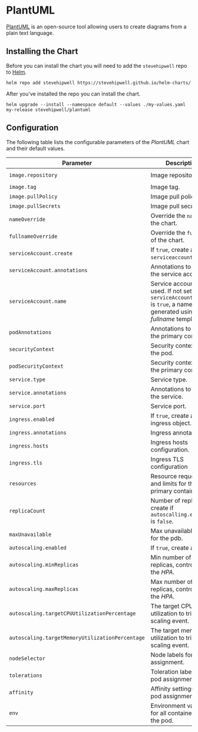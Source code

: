 # PlantUML

[PlantUML](https://plantuml.com/) is an open-source tool allowing users to create diagrams from a plain text language.

## Installing the Chart

Before you can install the chart you will need to add the `stevehipwell` repo to [Helm](https://helm.sh/).

```shell
helm repo add stevehipwell https://stevehipwell.github.io/helm-charts/
```

After you've installed the repo you can install the chart.

```shell
helm upgrade --install --namespace default --values ./my-values.yaml my-release stevehipwell/plantuml
```

## Configuration

The following table lists the configurable parameters of the _PlantUML_ chart and their default values.

| Parameter                         | Description                                                                                                                      | Default                    |
| --------------------------------- | -------------------------------------------------------------------------------------------------------------------------------- | -------------------------- |
| `image.repository`                | Image repository.                                                                                                                | `plantuml/plantuml-server` |
| `image.tag`                       | Image tag.                                                                                                                       | `jetty-v1.2020.18`                    |
| `image.pullPolicy`                | Image pull policy.                                                                                                               | `IfNotPresent`             |
| `image.pullSecrets`               | Image pull secrets.                                                                                                              | `[]`                       |
| `nameOverride`                    | Override the `name` of the chart.                                                                                                | `nil`                      |
| `fullnameOverride`                | Override the `fullname` of the chart.                                                                                            | `nil`                      |
| `serviceAccount.create`           | If `true`, create a new `serviceaccount`.                                                                                        | `true`                     |
| `serviceAccount.annotations`      | Annotations to add to the service account.                                                                                       | `{}`                       |
| `serviceAccount.name`             | Service account to be used. If not set and `serviceAccount.create` is `true`, a name is generated using the _fullname_ template. | `nil`                      |
| `podAnnotations`                  | Annotations to add to the primary container.                                                                                     | `{}`                       |
| `securityContext`                 | Security context for the pod.                                                                                                    | `{}`                       |
| `podSecurityContext`              | Security context for the primary container.                                                                                      | `{}`                       |
| `service.type`                            | Service type.                                                                                                                    | `ClusterIP`                          |
| `service.annotations`                     | Annotations to add to the service.                                                                                               | `{}`                                 |
| `service.port`                            | Service port.                                                                                                                    | `80`                               |
| `ingress.enabled`                               | If `true`, create an ingress object.                                                                                             | `false`                                 |
| `ingress.annotations`                           | Ingress annotations.                                                                                                             | `{}`                                    |
| `ingress.hosts`                                 | Ingress hosts configuration.                                                                                                     | `[]`                                    |
| `ingress.tls`                                   | Ingress TLS configuration                                                                                                        | `[]`                                    |
| `resources`                       | Resource requests and limits for the primary container.                                                                          | `nil`                      |
| `replicaCount`                                  | Number of replicas to create if `autoscalling.enabled` is `false`.                                                               | `1`                                     |
| `maxUnavailable`                 | Max unavailable pods for the pdb.                                                                                                        | `0`                                   |
| `autoscaling.enabled`                           | If `true`, create a _HPA_.                                                                                                       | `true`                                     |
| `autoscaling.minReplicas`                       | Min number of replicas, controlled by the _HPA_.                                                                                 | `1`                                     |
| `autoscaling.maxReplicas`                       | Max number of replicas, controlled by the _HPA_.                                                                                 | `3`                                     |
| `autoscaling.targetCPUUtilizationPercentage`    | The target CPU utilization to trigger a scaling event.                                                                           | `80`                                     |
| `autoscaling.targetMemoryUtilizationPercentage` | The target memory utilization to trigger a scaling event.                                                                        | `80`                                     |
| `nodeSelector`                    | Node labels for pod assignment.                                                                                                  | `{}`                       |
| `tolerations`                     | Toleration labels for pod assignment.                                                                                            | `[]`                       |
| `affinity`                        | Affinity settings for pod assignment.                                                                                            | `{}`                       |
| `env`                                     | Environment variables for all containers in the pod.                                                                             | `nil`                                |
